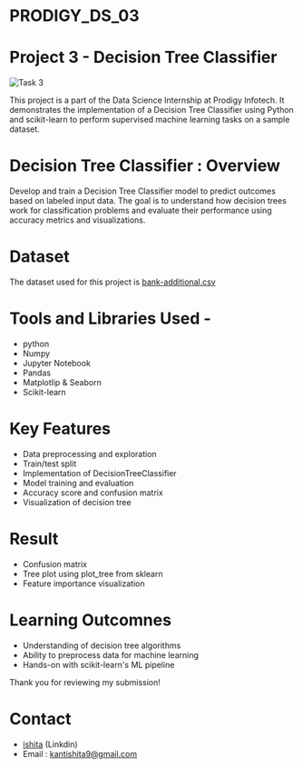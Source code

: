 # PRODIGY_DS_03
# Project 3 - Decision Tree Classifier #

![Task 3](https://github.com/user-attachments/assets/0c1ea9fe-3b25-47d6-8477-8dbd0b76a011)

This project is a part of the Data Science Internship at Prodigy Infotech. It demonstrates the implementation of a Decision Tree Classifier using Python and scikit-learn to perform supervised machine learning tasks on a sample dataset.

 # Decision Tree Classifier : Overview
 Develop and train a Decision Tree Classifier model to predict outcomes based on labeled input data. The goal is to understand how decision trees work for classification problems and evaluate their performance using accuracy metrics and visualizations.
 
# Dataset #

The dataset used for this project is [bank-additional.csv](bank-additional.csv)

# Tools and Libraries Used -
* python
* Numpy
* Jupyter Notebook
* Pandas
* Matplotlip & Seaborn
* Scikit-learn

# Key Features
* Data preprocessing and exploration
* Train/test split
* Implementation of DecisionTreeClassifier
* Model training and evaluation
* Accuracy score and confusion matrix
* Visualization of decision tree

# Result
* Confusion matrix
* Tree plot using plot_tree from sklearn
* Feature importance visualization

# Learning Outcomnes
* Understanding of decision tree algorithms
* Ability to preprocess data for machine learning
* Hands-on with scikit-learn's ML pipeline

Thank you for reviewing my submission!

# Contact
* [ishita](www.linkedin.com/in/kantishita9) (Linkdin)
* Email : kantishita9@gmail.com
